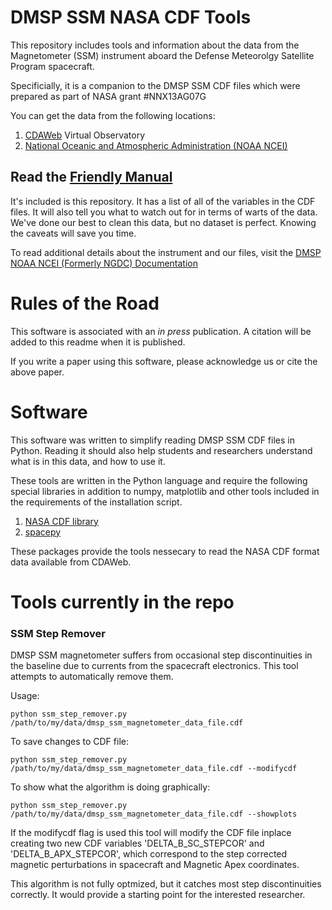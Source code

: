 # DMSP SSM NASA CDF Tools

This repository includes tools and information about the data from the Magnetometer (SSM) instrument 
aboard the Defense Meteorolgy Satellite Program spacecraft.

Specificially, it is a companion to the DMSP SSM CDF files which were prepared as part of NASA grant #NNX13AG07G

You can get the data from the following locations: 
1. [CDAWeb](http://cdaweb.gsfc.nasa.gov/istp_public/) Virtual Observatory
2. [National Oceanic and Atmospheric Administration (NOAA NCEI)](http://satdat.ngdc.noaa.gov/dmsp/)

## Read the [Friendly Manual](DMSPSpaceWxSSJSSMSSIESATBDandUsersManual_v1_1.pdf)
It's included is this repository. It has a list of all of the variables in the CDF files.
It will also tell you what to watch out for in terms of warts of the data. We've done our best to clean this data, but no dataset is perfect. Knowing the caveats will save you time.

To read additional details about the instrument and our files, visit the [DMSP NOAA NCEI (Formerly NGDC) Documentation](http://satdat.ngdc.noaa.gov/dmsp/docs/)

# Rules of the Road
This software is associated with an *in press* publication. A citation will be added to this readme when it is published.

If you write a paper using this software, please acknowledge us or cite the above paper.

# Software

This software was written to simplify reading DMSP SSM CDF files in Python. Reading it should also help students and researchers understand what is in this data, and how to use it.

These tools are written in the Python language and require the following special libraries in addition to numpy, matplotlib and other tools included in the requirements of the installation script.
1. [NASA CDF library](http://cdf.gsfc.nasa.gov/html/sw_and_docs.html)
2. [spacepy](http://spacepy.lanl.gov/index.shtml)

These packages provide the tools nessecary to read the NASA CDF format data available from CDAWeb.

# Tools currently in the repo

### SSM Step Remover
DMSP SSM magnetometer suffers from occasional step discontinuities in the baseline due to currents from the spacecraft electronics. This tool attempts to automatically remove them.

Usage:
```
python ssm_step_remover.py /path/to/my/data/dmsp_ssm_magnetometer_data_file.cdf
```
To save changes to CDF file:
```
python ssm_step_remover.py /path/to/my/data/dmsp_ssm_magnetometer_data_file.cdf --modifycdf
```
To show what the algorithm is doing graphically:
```
python ssm_step_remover.py /path/to/my/data/dmsp_ssm_magnetometer_data_file.cdf --showplots
```
If the modifycdf flag is used this tool will modify the CDF file inplace creating two new CDF variables
'DELTA_B_SC_STEPCOR' and 'DELTA_B_APX_STEPCOR',
which correspond to the step corrected magnetic perturbations in spacecraft and Magnetic Apex coordinates.

This algorithm is not fully optmized, but it catches most step discontinuities correctly. It would provide a starting point for the interested researcher.
